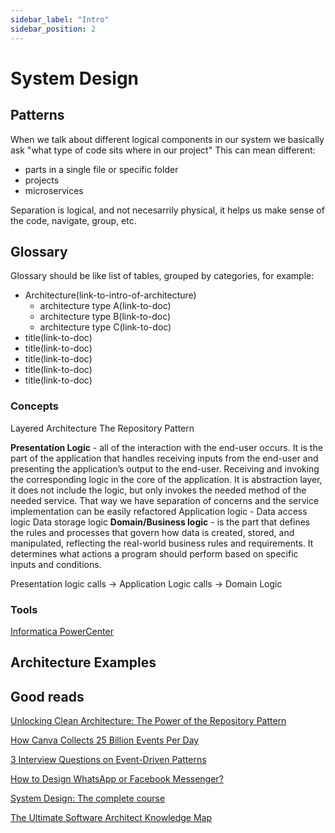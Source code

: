 ```yaml
---
sidebar_label: "Intro"
sidebar_position: 2
---
```


# System Design

## Patterns

When we talk about different logical components in our system we basically ask "what type of code sits where in our project" This can mean different:

- parts in a single file or specific folder
- projects
- microservices

Separation is logical, and not necesarrily physical, it helps us make sense of the code, navigate, group, etc.

## Glossary

Glossary should be like list of tables, grouped by categories, for example:

- Architecture(link-to-intro-of-architecture)
  - architecture type A(link-to-doc)
  - architecture type B(link-to-doc)
  - architecture type C(link-to-doc)
- title(link-to-doc)
- title(link-to-doc)
- title(link-to-doc)
- title(link-to-doc)
- title(link-to-doc)

### Concepts

Layered Architecture
The Repository Pattern

**Presentation Logic** - all of the interaction with the end-user occurs. It is the part of the application that handles receiving inputs from the end-user and presenting the application’s output to the end-user. Receiving and invoking the corresponding logic in the core of the application.
It is abstraction layer, it does not include the logic, but only invokes the needed method of the needed service. That way we have separation of concerns and the service implementation can be easily refactored
Application logic -
Data access logic
Data storage logic
**Domain/Business logic** - is the part that defines the rules and processes that govern how data is created, stored, and manipulated, reflecting the real-world business rules and requirements. It determines what actions a program should perform based on specific inputs and conditions.

Presentation logic calls -> Application Logic calls -> Domain Logic

### Tools

[Informatica PowerCenter](./software/index.md)

## Architecture Examples

## Good reads

[Unlocking Clean Architecture: The Power of the Repository Pattern](https://medium.com/@yasin162001/introduction-90f7f7e19d43)

[How Canva Collects 25 Billion Events Per Day](https://blog.quastor.org/p/canva-collects-25-billion-events-per-day-1)

[3 Interview Questions on Event-Driven Patterns](https://newsletter.systemdesigncodex.com/p/3-interview-questions-on-event-driven)

[How to Design WhatsApp or Facebook Messenger?](https://medium.com/javarevisited/how-to-design-a-messaging-app-like-whatsapp-or-facebook-messenger-on-system-design-interview-f6d7cbdb8363)

[System Design: The complete course](https://kps.hashnode.dev/system-design-the-complete-course)

[The Ultimate Software Architect Knowledge Map](https://blog.bytebytego.com/p/ep128-the-ultimate-software-architect)
